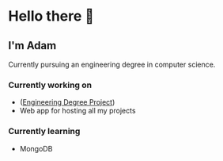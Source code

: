 # Hello there 👋
## I'm Adam
Currently pursuing an engineering degree in computer science.

### Currently working on
- ([Engineering Degree Project](https://github.com/Makolin0/ChessJavaFX))
- Web app for hosting all my projects

### Currently learning
- MongoDB

<!--
**Makolin0/Makolin0** is a ✨ _special_ ✨ repository because its `README.md` (this file) appears on your GitHub profile.

Here are some ideas to get you started:

- 🔭 I’m currently working on ...
- 🌱 I’m currently learning ...
- 👯 I’m looking to collaborate on ...
- 🤔 I’m looking for help with ...
- 💬 Ask me about ...
- 📫 How to reach me: ...
- 😄 Pronouns: ...
- ⚡ Fun fact: ...
-->
